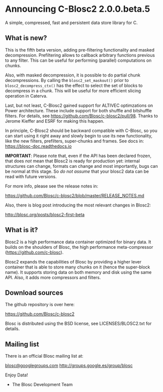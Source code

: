 # Announcing C-Blosc2 2.0.0.beta.5
A simple, compressed, fast and persistent data store library for C.

## What is new?

This is the fifth beta version, adding pre-filtering functionality and masked decompression. Prefiltering allows to callback arbitrary functions previous to any filter. This can be useful for performing (parallel) computations on chunks.

Also, with masked decompression, it is possible to do partial chunk decompressions.  By calling the `blosc2_set_maskout()` prior to `blosc2_decompress_ctx()` has the effect to select the set of blocks to decompress in a chunk. This will be useful for more efficient slicing operation in Caterva.

Last, but not least, C-Blosc2 gained support for ALTIVEC optimzations on Power architecture. These include support for both shuffle and bitshuffle filters.  For details, see  https://github.com/Blosc/c-blosc2/pull/98.  Thanks to Jerome Kieffer and ESRF for making this happen.

In principle, C-Blosc2 should be backward compatible with C-Blosc, so you can start using it right away and slowly begin to use its new functionality, like the new filters, prefilters, super-chunks and frames.  See docs in: https://blosc-doc.readthedocs.io

**IMPORTANT**: Please note that, even if the API has been declared frozen, that does *not* mean that Blosc2 is ready for production yet: internal structures can change, formats can change and most importantly, bugs can be normal at this stage.  So *do not assume* that your blosc2 data can be read with future versions.

For more info, please see the release notes in:

https://github.com/Blosc/c-blosc2/blob/master/RELEASE_NOTES.md

Also, there is blog post introducing the most relevant changes in Blosc2:

http://blosc.org/posts/blosc2-first-beta

## What is it?

Blosc2 is a high performance data container optimized for binary data.  It builds on the shoulders of Blosc, the high performance meta-compressor (https://github.com/c-blosc).

Blosc2 expands the capabilities of Blosc by providing a higher lever container that is able to store many chunks on it (hence the super-block name).  It supports storing data on both memory and disk using the same API.  Also, it adds more compressors and filters.

## Download sources

The github repository is over here:

https://github.com/Blosc/c-blosc2

Blosc is distributed using the BSD license, see LICENSES/BLOSC2.txt
for details.

## Mailing list

There is an official Blosc mailing list at:

blosc@googlegroups.com
http://groups.google.es/group/blosc


Enjoy Data!
- The Blosc Development Team
